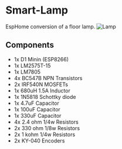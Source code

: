 # Smart-Lamp
EspHome conversion of a floor lamp.
![Lamp](https://user-images.githubusercontent.com/62815008/127373968-9bd5a7a4-c953-4ebd-9538-cae7b8b8da96.jpg)

## Components
- 1x D1 Minin (ESP8266)
- 1x LM2575T-15
- 1x LM7805
- 4x BC547B NPN Transistors
- 2x IRF540N MOSFETs
- 1x 680uH 1.5A Inductor
- 1x 1N5818 Schottky diode
- 1x 4.7uF Capacitor
- 1x 100uF Capacitor
- 1x 330uF Capacitor
- 4x 2.4 ohm 1/4w Resistors
- 2x 330 ohm 1/8w Resistors
- 2x 1 kohm 1/4w Resistors
- 2x KY-040 Encoders

